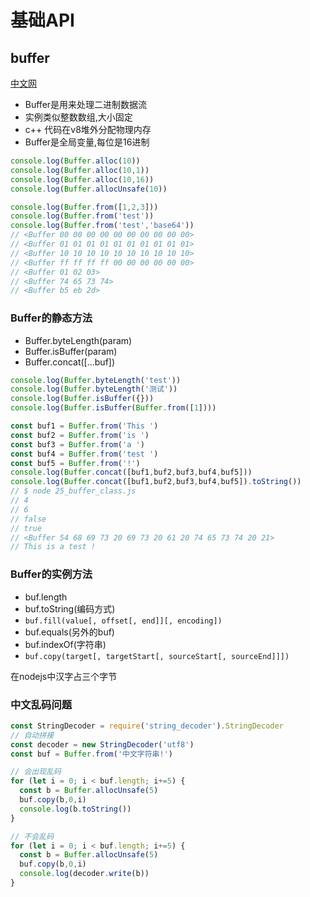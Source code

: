 # 基础API

## buffer
[中文网](http://nodejs.cn/api/buffer.html)

* Buffer是用来处理二进制数据流
* 实例类似整数数组,大小固定
* c++ 代码在v8堆外分配物理内存
* Buffer是全局变量,每位是16进制

```js
console.log(Buffer.alloc(10))
console.log(Buffer.alloc(10,1))
console.log(Buffer.alloc(10,16))
console.log(Buffer.allocUnsafe(10))

console.log(Buffer.from([1,2,3]))
console.log(Buffer.from('test'))
console.log(Buffer.from('test','base64'))
// <Buffer 00 00 00 00 00 00 00 00 00 00>
// <Buffer 01 01 01 01 01 01 01 01 01 01>
// <Buffer 10 10 10 10 10 10 10 10 10 10>
// <Buffer ff ff ff ff 00 00 00 00 00 00>
// <Buffer 01 02 03>
// <Buffer 74 65 73 74>
// <Buffer b5 eb 2d>
```

### Buffer的静态方法
* Buffer.byteLength(param) 
* Buffer.isBuffer(param)
* Buffer.concat([...buf])

```js
console.log(Buffer.byteLength('test'))
console.log(Buffer.byteLength('测试'))
console.log(Buffer.isBuffer({}))
console.log(Buffer.isBuffer(Buffer.from([1])))

const buf1 = Buffer.from('This ')
const buf2 = Buffer.from('is ')
const buf3 = Buffer.from('a ')
const buf4 = Buffer.from('test ')
const buf5 = Buffer.from('!')
console.log(Buffer.concat([buf1,buf2,buf3,buf4,buf5]))
console.log(Buffer.concat([buf1,buf2,buf3,buf4,buf5]).toString())
// $ node 25_buffer_class.js
// 4
// 6
// false
// true
// <Buffer 54 68 69 73 20 69 73 20 61 20 74 65 73 74 20 21>
// This is a test !

```


### Buffer的实例方法
* buf.length
* buf.toString(编码方式)
* `buf.fill(value[, offset[, end]][, encoding])`
* buf.equals(另外的buf)
* buf.indexOf(字符串)
* `buf.copy(target[, targetStart[, sourceStart[, sourceEnd]]])`


在nodejs中汉字占三个字节


### 中文乱码问题

```js
const StringDecoder = require('string_decoder').StringDecoder
// 自动拼接  
const decoder = new StringDecoder('utf8')
const buf = Buffer.from('中文字符串!')

// 会出现乱码
for (let i = 0; i < buf.length; i+=5) {
  const b = Buffer.allocUnsafe(5)
  buf.copy(b,0,i)
  console.log(b.toString())
}

// 不会乱码
for (let i = 0; i < buf.length; i+=5) {
  const b = Buffer.allocUnsafe(5)
  buf.copy(b,0,i)
  console.log(decoder.write(b))
}
```

